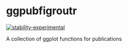 # ggpubfigroutr
<!-- badges: start -->
  [![stability-experimental](https://img.shields.io/badge/stability-experimental-orange.svg)](https://github.com/emersion/stability-badges#experimental)
<!-- badges: end -->
 A collection of ggplot functions for publications
